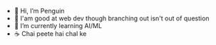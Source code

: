 - 👋 Hi, I’m Penguin
- 👀 I'am good at web dev though branching out isn't out of question
- 🌱 I’m currently learning AI/ML
- ☕ Chai peete hai chal ke
<!---
IJPenguin/IJPenguin is a ✨ special ✨ repository because its `README.md` (this file) appears on your GitHub profile.
You can click the Preview link to take a look at your changes.
--->
